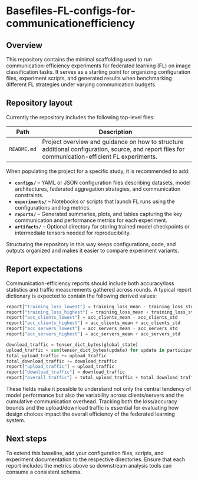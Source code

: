 # Basefiles-FL-configs-for-communicationefficiency

## Overview
This repository contains the minimal scaffolding used to run communication-efficiency experiments for federated learning (FL) on image classification tasks. It serves as a starting point for organizing configuration files, experiment scripts, and generated results when benchmarking different FL strategies under varying communication budgets.

## Repository layout
Currently the repository includes the following top-level files:

| Path | Description |
| --- | --- |
| `README.md` | Project overview and guidance on how to structure additional configuration, source, and report files for communication-efficient FL experiments. |

When populating the project for a specific study, it is recommended to add:

* **`configs/`** – YAML or JSON configuration files describing datasets, model architectures, federated aggregation strategies, and communication constraints.
* **`experiments/`** – Notebooks or scripts that launch FL runs using the configurations and log metrics.
* **`reports/`** – Generated summaries, plots, and tables capturing the key communication and performance metrics for each experiment.
* **`artifacts/`** – Optional directory for storing trained model checkpoints or intermediate tensors needed for reproducibility.

Structuring the repository in this way keeps configurations, code, and outputs organized and makes it easier to compare experiment variants.

## Report expectations
Communication-efficiency reports should include both accuracy/loss statistics and traffic measurements gathered across rounds. A typical report dictionary is expected to contain the following derived values:

```python
report["training_loss_lowest"] = training_loss_mean - training_loss_std
report["training_loss_highest"] = training_loss_mean + training_loss_std
report["acc_clients_lowest"] = acc_clients_mean - acc_clients_std
report["acc_clients_highest"] = acc_clients_mean + acc_clients_std
report["acc_servers_lowest"] = acc_servers_mean - acc_servers_std
report["acc_servers_highest"] = acc_servers_mean + acc_servers_std

download_traffic = tensor_dict_bytes(global_state)
upload_traffic = sum(tensor_dict_bytes(update) for update in participating_updates)
total_upload_traffic += upload_traffic
total_download_traffic += download_traffic
report["upload_traffic"] = upload_traffic
report["download_traffic"] = download_traffic
report["overall_traffic"] = total_upload_traffic + total_download_traffic
```

These fields make it possible to understand not only the central tendency of model performance but also the variability across clients/servers and the cumulative communication overhead. Tracking both the loss/accuracy bounds and the upload/download traffic is essential for evaluating how design choices impact the overall efficiency of the federated learning system.

## Next steps
To extend this baseline, add your configuration files, scripts, and experiment documentation to the respective directories. Ensure that each report includes the metrics above so downstream analysis tools can consume a consistent schema.
